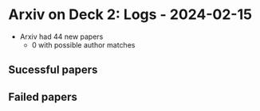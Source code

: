 # Arxiv on Deck 2: Logs - 2024-02-15

* Arxiv had 44 new papers
    * 0 with possible author matches

## Sucessful papers

## Failed papers

